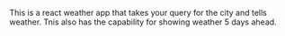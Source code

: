 This is a react weather app that takes your query for the city and tells weather.
Tnis also has the capability for showing weather 5 days ahead.
 